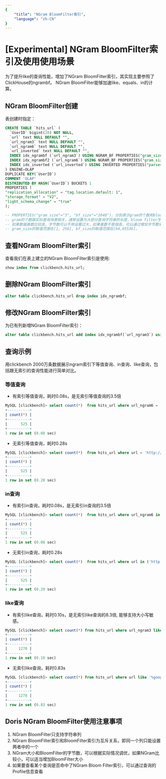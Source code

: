```yaml
---
{
    "title": "NGram BloomFilter索引",
    "language": "zh-CN"
}
---
```


<!--
Licensed to the Apache Software Foundation (ASF) under one
or more contributor license agreements.  See the NOTICE file
distributed with this work for additional information
regarding copyright ownership.  The ASF licenses this file
to you under the Apache License, Version 2.0 (the
"License"); you may not use this file except in compliance
with the License.  You may obtain a copy of the License at

  http://www.apache.org/licenses/LICENSE-2.0

Unless required by applicable law or agreed to in writing,
software distributed under the License is distributed on an
"AS IS" BASIS, WITHOUT WARRANTIES OR CONDITIONS OF ANY
KIND, either express or implied.  See the License for the
specific language governing permissions and limitations
under the License.
-->

# [Experimental] NGram BloomFilter索引及使用使用场景

<version since="2.0.0">
</version>

为了提升like的查询性能，增加了NGram BloomFilter索引，其实现主要参照了ClickHouse的ngrambf。
NGram BloomFilter能够加速like、equals、in的计算。

## NGram BloomFilter创建

表创建时指定：

```sql
CREATE TABLE `hits_url` (
  `UserID` bigint(20) NOT NULL,
  `url` text NULL DEFAULT "",
  `url_ngram3` text NULL DEFAULT "",
  `url_ngram6` text NULL DEFAULT "",
  `url_inverted` text NULL DEFAULT "",
  INDEX idx_ngrambf (`url_ngram3`) USING NGRAM_BF PROPERTIES("gram_size" = "3", "bf_size" = "2048") COMMENT 'url_ngram ngram_bf index',
  INDEX idx_ngrambf2 (`url_ngram6`) USING NGRAM_BF PROPERTIES("gram_size" = "6", "bf_size" = "2048") COMMENT 'url_ngram ngram_bf index',
  INDEX idx_inverted (`url_inverted`) USING INVERTED PROPERTIES("parser" = "english") COMMENT 'url_inverted index'
) ENGINE=OLAP
DUPLICATE KEY(`UserID`)
COMMENT 'OLAP'
DISTRIBUTED BY HASH(`UserID`) BUCKETS 1
PROPERTIES (
"replication_allocation" = "tag.location.default: 1",
"storage_format" = "V2",
"light_schema_change" = "true"
);

-- PROPERTIES("gram_size"="3", "bf_size"="2048")，分别表示gram的个数和bloom filter的字节数。
-- gram的个数跟实际查询场景相关，通常设置为大部分查询字符串的长度，bloom filter字节数，可以通过测试得出，通常越大过滤效果越好，可以从256开始进行验证测试看看效果。当然字节数越大也会带来索引存储、内存cost上升。
-- 如果数据基数比较高，字节数可以不用设置过大，如果基数不是很高，可以通过增加字节数来提升过滤效果。
-- gram_size的取值范围在[1, 256], bf_size的取值范围在[64,65536]。
```

## 查看NGram BloomFilter索引

查看我们在表上建立的NGram BloomFilter索引是使用:

```sql
show index from clickbench.hits_url;
```

## 删除NGram BloomFilter索引


```sql
alter table clickbench.hits_url drop index idx_ngrambf;
```

## 修改NGram BloomFilter索引

为已有列新增NGram BloomFilter索引：

```sql
alter table clickbench.hits_url add index idx_ngrambf(`url_ngram3`) using NGRAM_BF PROPERTIES("gram_size"="3", "bf_size"="2048")comment 'url_ngram3 ngram_bf index' 
```

## 查询示例
用clickbench 2000万条数据展示ngram索引下等值查询、in查询、like查询，包括跟无索引的查询性能进行简单对比。

### 等值查询
- 有索引等值查询，耗时0.08s，是无索引等值查询的3.5倍
```sql
MySQL [clickbench]> select count(*)  from hits_url where url_ngram6 = 'http://lk.wildberries.ru/with_video';
+----------+
| count(*) |
+----------+
|      525 |
+----------+
1 row in set (0.08 sec)
```

- 无索引等值查询，耗时0.28s
```sql
MySQL [clickbench]> select count(*)  from hits_url where url = 'http://lk.wildberries.ru/with_video';
+----------+
| count(*) |
+----------+
|      525 |
+----------+
1 row in set (0.28 sec)
```

### in查询
- 有索引in查询，耗时0.08s，是无索引in查询的3.5倍
```sql
MySQL [clickbench]> select count(*)  from hits_url where url_ngram6 in ('http://lk.wildberries.ru/with_video');
+----------+
| count(*) |
+----------+
|      525 |
+----------+
1 row in set (0.08 sec)
```

- 无索引in查询，耗时0.28s
```sql
MySQL [clickbench]> select count(*)  from hits_url where url in ('http://lk.wildberries.ru/with_video');
+----------+
| count(*) |
+----------+
|      525 |
+----------+
1 row in set (0.29 sec)
```

### like查询
- 有索引like查询，耗时0.10s，是无索引like查询的8.3倍, 能够支持大小写敏感。
```sql
MySQL [clickbench]> select count(*) from hits_url where url_ngram3 like '%google%';
+----------+
| count(*) |
+----------+
|     1278 |
+----------+
1 row in set (0.10 sec)
```

- 无索引like查询，耗时0.83s
```sql
MySQL [clickbench]> select count(*) from hits_url where url like '%google%';
+----------+
| count(*) |
+----------+
|     1278 |
+----------+
1 row in set (0.83 sec)
```

## **Doris NGram BloomFilter使用注意事项**

1. NGram BloomFilter只支持字符串列
2. NGram BloomFilter索引和BloomFilter索引为互斥关系，即同一个列只能设置两者中的一个
3. NGram大小和BloomFilter的字节数，可以根据实际情况调优，如果NGram比较小，可以适当增加BloomFilter大小
4. 如果要查看某个查询是否命中了NGram Bloom Filter索引，可以通过查询的Profile信息查看
